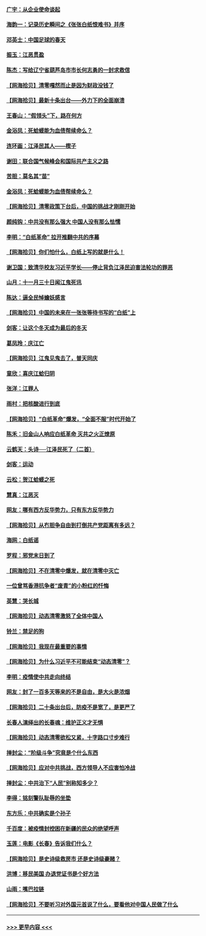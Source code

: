 #### [广宇：从企业使命谈起](../pages/nsc993/n13882567.md?t=12120650) 
#### [海韵一：记录历史瞬间之《张张白纸恨难书》并序](../pages/nsc993/n13882495.md?t=12120650) 
#### [邓英士：中国足球的春天](../pages/nsc993/n13882118.md?t=12120650) 
#### [振玉：江恶贯盈](../pages/nsc993/n13882113.md?t=12120650) 
#### [陈杰：写给辽宁省葫芦岛市市长何志勇的一封求救信](../pages/nsc993/n13882076.md?t=12120650) 
#### [【网海拾贝】清零嘎然而止是因为财政没钱了](../pages/nsc993/n13882062.md?t=12120650) 
#### [【网海拾贝】最新十条出台——外力下的全面崩溃](../pages/nsc993/n13881583.md?t=12120650) 
#### [王春山：“假领头”下，路在何方](../pages/nsc993/n13881535.md?t=12120650) 
#### [金浴凤：死蛤蟆能为血债帮续命么？](../pages/nsc993/n13881534.md?t=12120650) 
#### [连环画：江泽民其人——楔子](../pages/nsc993/n13881111.md?t=12120650) 
#### [谢田：联合国气候峰会和国际共产主义之路](../pages/nsc993/n13880697.md?t=12120650) 
#### [苦胆：莫名其“苗”](../pages/nsc993/n13880685.md?t=12120650) 
#### [金浴凤：死蛤蟆能为血债帮续命么？](../pages/nsc993/n13880684.md?t=12120650) 
#### [【网海拾贝】清零政策下台后，中国的挑战才刚刚开始](../pages/nsc993/n13880668.md?t=12120650) 
#### [颜纯钩：中共没有那么强大 中国人没有那么怯懦](../pages/nsc993/n13880131.md?t=12120650) 
#### [李明：“白纸革命” 拉开推翻中共的序幕](../pages/nsc993/n13879574.md?t=12120650) 
#### [【网海拾贝】你们怕什么，白纸上写的就是什么！](../pages/nsc993/n13879469.md?t=12120650) 
#### [谢卫国：致清华校友习近平学长——停止背负江泽民迫害法轮功的罪恶](../pages/nsc993/n13879439.md?t=12120650) 
#### [山月：十一月三十日闻江鬼死讯](../pages/nsc993/n13878807.md?t=12120650) 
#### [陈达：逼全民悼蟾妖感言](../pages/nsc993/n13878772.md?t=12120650) 
#### [【网海拾贝】中国的未来在一张张等待书写的“白纸”上](../pages/nsc993/n13878528.md?t=12120650) 
#### [剑客：让这个冬天成为最后的冬天](../pages/nsc993/n13878201.md?t=12120650) 
#### [葛凤玲：庆江亡](../pages/nsc993/n13878200.md?t=12120650) 
#### [【网海拾贝】江鬼见鬼去了，普天同庆](../pages/nsc993/n13878138.md?t=12120650) 
#### [童欣：喜庆江蛤归阴](../pages/nsc993/n13878135.md?t=12120650) 
#### [张洋：江罪人](../pages/nsc993/n13877942.md?t=12120650) 
#### [雨村：把核酸进行到底](../pages/nsc993/n13877930.md?t=12120650) 
#### [【网海拾贝】“白纸革命”爆发，“全面不服”时代开始了](../pages/nsc993/n13877741.md?t=12120650) 
#### [陈禾：旧金山人响应白纸革命 灭共之火正燎原](../pages/nsc993/n13877745.md?t=12120650) 
#### [云鹤天：头诗──江泽民死了（二首）](../pages/nsc993/n13876697.md?t=12120650) 
#### [剑客：运动](../pages/nsc993/n13876695.md?t=12120650) 
#### [云松：贺江蛤蟆之死](../pages/nsc993/n13876639.md?t=12120650) 
#### [慧真：江恶灭](../pages/nsc993/n13876597.md?t=12120650) 
#### [网友：哪有西方反华势力，只有东方反华势力](../pages/nsc993/n13876256.md?t=12120650) 
#### [【网海拾贝】从冇胆争自由到打倒共产党距离有多远？](../pages/nsc993/n13876014.md?t=12120650) 
#### [海网：白纸谣](../pages/nsc993/n13875871.md?t=12120650) 
#### [罗程：邪党末日到了](../pages/nsc993/n13875853.md?t=12120650) 
#### [【网海拾贝】不在清零中爆发，就在清零中灭亡](../pages/nsc993/n13875537.md?t=12120650) 
#### [一位曾骂香港抗争者“废青”的小粉红的忏悔](../pages/nsc993/n13875071.md?t=12120650) 
#### [英慧：哭长城](../pages/nsc993/n13874522.md?t=12120650) 
#### [【网海拾贝】动态清零激怒了全体中国人](../pages/nsc993/n13874505.md?t=12120650) 
#### [铃兰：禁足的狗](../pages/nsc993/n13874311.md?t=12120650) 
#### [【网海拾贝】我现在最重要的事情](../pages/nsc993/n13874026.md?t=12120650) 
#### [【网海拾贝】为什么习近平不可能结束“动态清零”？](../pages/nsc993/n13873811.md?t=12120650) 
#### [李明：疫情使中共走向终结](../pages/nsc993/n13873538.md?t=12120650) 
#### [网友：封了一百多天等来的不是自由，是大火是浓烟](../pages/nsc993/n13873517.md?t=12120650) 
#### [【网海拾贝】二十条出台后，防疫不是宽了，是更严了](../pages/nsc993/n13872948.md?t=12120650) 
#### [长春人演绎出的长春魂：维护正义才无惧](../pages/nsc993/n13871764.md?t=12120650) 
#### [【网海拾贝】动态清零欲松又紧，十字路口寸步难行](../pages/nsc993/n13872220.md?t=12120650) 
#### [掸封尘：“阶级斗争”究竟是个什么东西](../pages/nsc993/n13871387.md?t=12120650) 
#### [【网海拾贝】应对中共挑战，西方领导人不应害怕冷战](../pages/nsc993/n13870990.md?t=12120650) 
#### [掸封尘：中共治下“人民”别称知多少？](../pages/nsc993/n13870121.md?t=12120650) 
#### [李得：铭刻警队耻辱的坐垫](../pages/nsc993/n13869930.md?t=12120650) 
#### [东方乐：中共确实是个孙子](../pages/nsc993/n13869891.md?t=12120650) 
#### [千百度：被疫情封控困在新疆的民众的绝望呼声](../pages/nsc993/n13869856.md?t=12120650) 
#### [玉莲：电影《长春》告诉我们什么？](../pages/nsc993/n13869471.md?t=12120650) 
#### [【网海拾贝】是史诗级救房市 还是史诗级豪赌？](../pages/nsc993/n13869495.md?t=12120650) 
#### [洪博：移民美国 办退党证书是个好方法](../pages/nsc993/n13869000.md?t=12120650) 
#### [山雨：嘴巴拉链](../pages/nsc993/n13869071.md?t=12120650) 
#### [【网海拾贝】不要听习对外国元首说了什么，要看他对中国人民做了什么](../pages/nsc993/n13868955.md?t=12120650) 

----
#### [ >>> 更早内容 <<< ](../indexes/nsc993-earlier.md)
